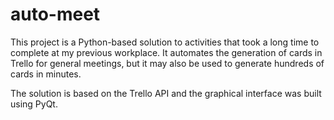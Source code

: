 # auto-meet

This project is a Python-based solution to activities that took a long time to complete at my previous workplace. It automates the generation of cards in Trello for general meetings, but it may also be used to generate hundreds of cards in minutes.

The solution is based on the Trello API and the graphical interface was built using PyQt.
